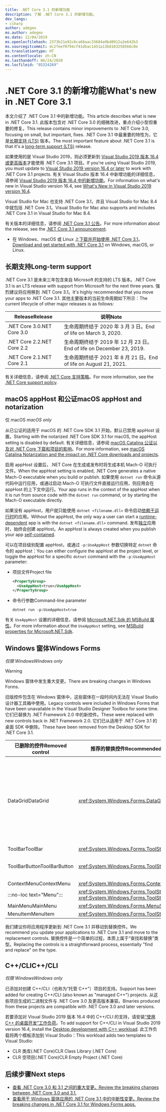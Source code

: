```yaml
---
title: .NET Core 3.1 的新增功能
description: 了解 .NET Core 3.1 的新增功能。
dev_langs:
- csharp
author: adegeo
ms.author: adegeo
ms.date: 12/04/2019
ms.openlocfilehash: 2373b21e92c6ca68aac33684a9bd0912a2e642b3
ms.sourcegitcommit: dc2feef0794cf41dbac1451a13b8183258566c0e
ms.translationtype: HT
ms.contentlocale: zh-CN
ms.lasthandoff: 06/24/2020
ms.locfileid: "85324269"
---
```

# <a name="whats-new-in-net-core-31"></a><span data-ttu-id="520d5-103">.NET Core 3.1 的新增功能</span><span class="sxs-lookup"><span data-stu-id="520d5-103">What's new in .NET Core 3.1</span></span>

<span data-ttu-id="520d5-104">本文介绍了 .NET Core 3.1 中的新增功能。</span><span class="sxs-lookup"><span data-stu-id="520d5-104">This article describes what is new in .NET Core 3.1.</span></span> <span data-ttu-id="520d5-105">此版本包含对 .NET Core 3.0 的细微改进，重点介绍小型但重要的修复。</span><span class="sxs-lookup"><span data-stu-id="520d5-105">This release contains minor improvements to .NET Core 3.0, focusing on small, but important, fixes.</span></span> <span data-ttu-id="520d5-106">.NET Core 3.1 中最重要的特性为，它是[长期支持 (LTS)](#long-term-support) 版本。</span><span class="sxs-lookup"><span data-stu-id="520d5-106">The most important feature about .NET Core 3.1 is that it's a [long-term support (LTS)](#long-term-support) release.</span></span>

<span data-ttu-id="520d5-107">如果使用的是 Visual Studio 2019，则必须更新到 [Visual Studio 2019 版本 16.4 或更高版本](https://visualstudio.microsoft.com/downloads/)才能使用 .NET Core 3.1 项目。</span><span class="sxs-lookup"><span data-stu-id="520d5-107">If you're using Visual Studio 2019, you must update to [Visual Studio 2019 version 16.4 or later](https://visualstudio.microsoft.com/downloads/) to work with .NET Core 3.1 projects.</span></span> <span data-ttu-id="520d5-108">有关 Visual Studio 版本 16.4 中新增功能的详细信息，请参阅 [Visual Studio 2019 版本 16.4 中的新增功能](/visualstudio/releases/2019/release-notes-v16.4#whats-new-in-visual-studio-2019-version-164)。</span><span class="sxs-lookup"><span data-stu-id="520d5-108">For information on what's new in Visual Studio version 16.4, see [What's New in Visual Studio 2019 version 16.4](/visualstudio/releases/2019/release-notes-v16.4#whats-new-in-visual-studio-2019-version-164).</span></span>

<span data-ttu-id="520d5-109">Visual Studio for Mac 也支持 .NET Core 3.1，并且 Visual Studio for Mac 8.4 中就包括 .NET Core 3.1。</span><span class="sxs-lookup"><span data-stu-id="520d5-109">Visual Studio for Mac also supports and includes .NET Core 3.1 in Visual Studio for Mac 8.4.</span></span>

<span data-ttu-id="520d5-110">有关版本的详细信息，请参阅 [.NET Core 3.1 公告](https://devblogs.microsoft.com/dotnet/announcing-net-core-3-1/)。</span><span class="sxs-lookup"><span data-stu-id="520d5-110">For more information about the release, see the [.NET Core 3.1 announcement](https://devblogs.microsoft.com/dotnet/announcing-net-core-3-1/).</span></span>

- <span data-ttu-id="520d5-111">在 Windows、macOS 或 Linux 上[下载并开始使用 .NET Core 3.1](https://dotnet.microsoft.com/download/dotnet-core/3.1)。</span><span class="sxs-lookup"><span data-stu-id="520d5-111">[Download and get started with .NET Core 3.1](https://dotnet.microsoft.com/download/dotnet-core/3.1) on Windows, macOS, or Linux.</span></span>

## <a name="long-term-support"></a><span data-ttu-id="520d5-112">长期支持</span><span class="sxs-lookup"><span data-stu-id="520d5-112">Long-term support</span></span>

<span data-ttu-id="520d5-113">.NET Core 3.1 是未来三年包含来自 Microsoft 的支持的 LTS 版本。</span><span class="sxs-lookup"><span data-stu-id="520d5-113">.NET Core 3.1 is an LTS release with support from Microsoft for the next three years.</span></span> <span data-ttu-id="520d5-114">强烈建议将应用移到 .NET Core 3.1。</span><span class="sxs-lookup"><span data-stu-id="520d5-114">It's highly recommended that you move your apps to .NET Core 3.1.</span></span> <span data-ttu-id="520d5-115">其他主要版本的当前生命周期如下所示：</span><span class="sxs-lookup"><span data-stu-id="520d5-115">The current lifecycle of other major releases is as follows:</span></span>

| <span data-ttu-id="520d5-116">Release</span><span class="sxs-lookup"><span data-stu-id="520d5-116">Release</span></span> | <span data-ttu-id="520d5-117">说明</span><span class="sxs-lookup"><span data-stu-id="520d5-117">Note</span></span> |
| ------- | ---- |
| <span data-ttu-id="520d5-118">.NET Core 3.0</span><span class="sxs-lookup"><span data-stu-id="520d5-118">.NET Core 3.0</span></span> | <span data-ttu-id="520d5-119">生命周期终结于 2020 年 3 月 3 日。</span><span class="sxs-lookup"><span data-stu-id="520d5-119">End of life on March 3, 2020.</span></span>     |
| <span data-ttu-id="520d5-120">.NET Core 2.2</span><span class="sxs-lookup"><span data-stu-id="520d5-120">.NET Core 2.2</span></span> | <span data-ttu-id="520d5-121">生命周期终结于 2019 年 12 月 23 日。</span><span class="sxs-lookup"><span data-stu-id="520d5-121">End of life on December 23, 2019.</span></span> |
| <span data-ttu-id="520d5-122">.NET Core 2.1</span><span class="sxs-lookup"><span data-stu-id="520d5-122">.NET Core 2.1</span></span> | <span data-ttu-id="520d5-123">生命周期终结于 2021 年 8 月 21 日。</span><span class="sxs-lookup"><span data-stu-id="520d5-123">End of life on August 21, 2021.</span></span>    |

<span data-ttu-id="520d5-124">有关详细信息，请参阅 [.NET Core 支持策略](https://dotnet.microsoft.com/platform/support/policy/dotnet-core)。</span><span class="sxs-lookup"><span data-stu-id="520d5-124">For more information, see the [.NET Core support policy](https://dotnet.microsoft.com/platform/support/policy/dotnet-core).</span></span>

## <a name="macos-apphost-and-notarization"></a><span data-ttu-id="520d5-125">macOS appHost 和公证</span><span class="sxs-lookup"><span data-stu-id="520d5-125">macOS appHost and notarization</span></span>

<span data-ttu-id="520d5-126">仅 macOS </span><span class="sxs-lookup"><span data-stu-id="520d5-126">*macOS only*</span></span>

<span data-ttu-id="520d5-127">从已公证的适用于 macOS 的 .NET Core SDK 3.1 开始，默认已禁用 appHost 设置。</span><span class="sxs-lookup"><span data-stu-id="520d5-127">Starting with the notarized .NET Core SDK 3.1 for macOS, the appHost setting is disabled by default.</span></span> <span data-ttu-id="520d5-128">有关详细信息，请参阅 [macOS Catalina 公证以及对 .NET Core 下载和项目的影响](../install/macos-notarization-issues.md)。</span><span class="sxs-lookup"><span data-stu-id="520d5-128">For more information, see [macOS Catalina Notarization and the impact on .NET Core downloads and projects](../install/macos-notarization-issues.md).</span></span>

<span data-ttu-id="520d5-129">启用 appHost 设置后，.NET Core 在生成或发布时将生成本机 Mach-O 可执行文件。</span><span class="sxs-lookup"><span data-stu-id="520d5-129">When the appHost setting is enabled, .NET Core generates a native Mach-O executable when you build or publish.</span></span> <span data-ttu-id="520d5-130">如果使用 `dotnet run` 命令从源代码中运行应用，或通过启动 Mach-O 可执行文件直接运行应用，则应用会在 appHost 的上下文中运行。</span><span class="sxs-lookup"><span data-stu-id="520d5-130">Your app runs in the context of the appHost when it is run from source code with the `dotnet run` command, or by starting the Mach-O executable directly.</span></span>

<span data-ttu-id="520d5-131">如果没有 appHost，用户就只能使用 `dotnet <filename.dll>` 命令启动[依赖于运行时](../deploying/index.md#publish-runtime-dependent)的应用。</span><span class="sxs-lookup"><span data-stu-id="520d5-131">Without the appHost, the only way a user can start a [runtime-dependent](../deploying/index.md#publish-runtime-dependent) app is with the `dotnet <filename.dll>` command.</span></span> <span data-ttu-id="520d5-132">发布[独立](../deploying/index.md#publish-self-contained)应用时，始终会创建 appHost。</span><span class="sxs-lookup"><span data-stu-id="520d5-132">An appHost is always created when you publish your app [self-contained](../deploying/index.md#publish-self-contained).</span></span>

<span data-ttu-id="520d5-133">可以在项目级别配置 appHost，或通过 `-p:UseAppHost` 参数切换特定 `dotnet` 命令的 appHost：</span><span class="sxs-lookup"><span data-stu-id="520d5-133">You can either configure the appHost at the project level, or toggle the appHost for a specific `dotnet` command with the `-p:UseAppHost` parameter:</span></span>

- <span data-ttu-id="520d5-134">项目文件</span><span class="sxs-lookup"><span data-stu-id="520d5-134">Project file</span></span>

  ```xml
  <PropertyGroup>
    <UseAppHost>true</UseAppHost>
  </PropertyGroup>
  ```

- <span data-ttu-id="520d5-135">命令行参数</span><span class="sxs-lookup"><span data-stu-id="520d5-135">Command-line parameter</span></span>

  ```dotnetcli
  dotnet run -p:UseAppHost=true
  ```

<span data-ttu-id="520d5-136">有关 `UseAppHost` 设置的详细信息，请参阅 [Microsoft.NET.Sdk 的 MSBuild 属性](../project-sdk/msbuild-props.md#useapphost)。</span><span class="sxs-lookup"><span data-stu-id="520d5-136">For more information about the `UseAppHost` setting, see [MSBuild properties for Microsoft.NET.Sdk](../project-sdk/msbuild-props.md#useapphost).</span></span>

## <a name="windows-forms"></a><span data-ttu-id="520d5-137">Windows 窗体</span><span class="sxs-lookup"><span data-stu-id="520d5-137">Windows Forms</span></span>

<span data-ttu-id="520d5-138">*仅限 Windows*</span><span class="sxs-lookup"><span data-stu-id="520d5-138">*Windows only*</span></span>

> [!WARNING]
> <span data-ttu-id="520d5-139">Windows 窗体中发生重大变更。</span><span class="sxs-lookup"><span data-stu-id="520d5-139">There are breaking changes in Windows Forms.</span></span>

<span data-ttu-id="520d5-140">旧版控件包含在 Windows 窗体中，这些窗体在一段时间内无法在 Visual Studio 设计器工具箱中使用。</span><span class="sxs-lookup"><span data-stu-id="520d5-140">Legacy controls were included in Windows Forms that have been unavailable in the Visual Studio Designer Toolbox for some time.</span></span> <span data-ttu-id="520d5-141">它们已替换为 .NET Framework 2.0 中的新控件。</span><span class="sxs-lookup"><span data-stu-id="520d5-141">These were replaced with new controls back in .NET Framework 2.0.</span></span> <span data-ttu-id="520d5-142">它们已从适用于 .NET Core 3.1 的桌面 SDK 中删除。</span><span class="sxs-lookup"><span data-stu-id="520d5-142">These have been removed from the Desktop SDK for .NET Core 3.1.</span></span>

| <span data-ttu-id="520d5-143">已删除的控件</span><span class="sxs-lookup"><span data-stu-id="520d5-143">Removed control</span></span> | <span data-ttu-id="520d5-144">推荐的替换控件</span><span class="sxs-lookup"><span data-stu-id="520d5-144">Recommended replacement</span></span> | <span data-ttu-id="520d5-145">已删除关联的 API</span><span class="sxs-lookup"><span data-stu-id="520d5-145">Associated APIs removed</span></span> |
| --------------- | ----------------------- | ----------------------- |
| <span data-ttu-id="520d5-146">DataGrid</span><span class="sxs-lookup"><span data-stu-id="520d5-146">DataGrid</span></span>        | <xref:System.Windows.Forms.DataGridView>      | <span data-ttu-id="520d5-147">DataGridCell</span><span class="sxs-lookup"><span data-stu-id="520d5-147">DataGridCell</span></span><br/><span data-ttu-id="520d5-148">DataGridRow</span><span class="sxs-lookup"><span data-stu-id="520d5-148">DataGridRow</span></span><br/><span data-ttu-id="520d5-149">DataGridTableCollection</span><span class="sxs-lookup"><span data-stu-id="520d5-149">DataGridTableCollection</span></span><br/><span data-ttu-id="520d5-150">DataGridColumnCollection</span><span class="sxs-lookup"><span data-stu-id="520d5-150">DataGridColumnCollection</span></span><br/><span data-ttu-id="520d5-151">DataGridTableStyle</span><span class="sxs-lookup"><span data-stu-id="520d5-151">DataGridTableStyle</span></span><br/><span data-ttu-id="520d5-152">DataGridColumnStyle</span><span class="sxs-lookup"><span data-stu-id="520d5-152">DataGridColumnStyle</span></span><br/><span data-ttu-id="520d5-153">DataGridLineStyle</span><span class="sxs-lookup"><span data-stu-id="520d5-153">DataGridLineStyle</span></span><br/><span data-ttu-id="520d5-154">DataGridParentRowsLabel</span><span class="sxs-lookup"><span data-stu-id="520d5-154">DataGridParentRowsLabel</span></span><br/><span data-ttu-id="520d5-155">DataGridParentRowsLabelStyle</span><span class="sxs-lookup"><span data-stu-id="520d5-155">DataGridParentRowsLabelStyle</span></span><br/><span data-ttu-id="520d5-156">DataGridBoolColumn</span><span class="sxs-lookup"><span data-stu-id="520d5-156">DataGridBoolColumn</span></span><br/><span data-ttu-id="520d5-157">DataGridTextBox</span><span class="sxs-lookup"><span data-stu-id="520d5-157">DataGridTextBox</span></span><br/><span data-ttu-id="520d5-158">GridColumnStylesCollection</span><span class="sxs-lookup"><span data-stu-id="520d5-158">GridColumnStylesCollection</span></span><br/><span data-ttu-id="520d5-159">GridTableStylesCollection</span><span class="sxs-lookup"><span data-stu-id="520d5-159">GridTableStylesCollection</span></span><br/><span data-ttu-id="520d5-160">HitTestType</span><span class="sxs-lookup"><span data-stu-id="520d5-160">HitTestType</span></span> |
| <span data-ttu-id="520d5-161">ToolBar</span><span class="sxs-lookup"><span data-stu-id="520d5-161">ToolBar</span></span>         | <xref:System.Windows.Forms.ToolStrip>         | <span data-ttu-id="520d5-162">ToolBarAppearance</span><span class="sxs-lookup"><span data-stu-id="520d5-162">ToolBarAppearance</span></span> |
| <span data-ttu-id="520d5-163">ToolBarButton</span><span class="sxs-lookup"><span data-stu-id="520d5-163">ToolBarButton</span></span>   | <xref:System.Windows.Forms.ToolStripButton>   | <span data-ttu-id="520d5-164">ToolBarButtonClickEventArgs</span><span class="sxs-lookup"><span data-stu-id="520d5-164">ToolBarButtonClickEventArgs</span></span><br/><span data-ttu-id="520d5-165">ToolBarButtonClickEventHandler</span><span class="sxs-lookup"><span data-stu-id="520d5-165">ToolBarButtonClickEventHandler</span></span><br/><span data-ttu-id="520d5-166">ToolBarButtonStyle</span><span class="sxs-lookup"><span data-stu-id="520d5-166">ToolBarButtonStyle</span></span><br/><span data-ttu-id="520d5-167">ToolBarTextAlign</span><span class="sxs-lookup"><span data-stu-id="520d5-167">ToolBarTextAlign</span></span> |
| <span data-ttu-id="520d5-168">ContextMenu</span><span class="sxs-lookup"><span data-stu-id="520d5-168">ContextMenu</span></span>     | <xref:System.Windows.Forms.ContextMenuStrip>  |  |
| :::no-loc text="Menu"::: | <xref:System.Windows.Forms.ToolStripDropDown><br/><xref:System.Windows.Forms.ToolStripDropDownMenu> | <span data-ttu-id="520d5-169">MenuItemCollection</span><span class="sxs-lookup"><span data-stu-id="520d5-169">MenuItemCollection</span></span> |
| <span data-ttu-id="520d5-170">MainMenu</span><span class="sxs-lookup"><span data-stu-id="520d5-170">MainMenu</span></span>        | <xref:System.Windows.Forms.MenuStrip>         |  |
| <span data-ttu-id="520d5-171">MenuItem</span><span class="sxs-lookup"><span data-stu-id="520d5-171">MenuItem</span></span>        | <xref:System.Windows.Forms.ToolStripMenuItem> |  |

<span data-ttu-id="520d5-172">我们建议你将应用程序更新到 .NET Core 3.1 并移动到替换控件。</span><span class="sxs-lookup"><span data-stu-id="520d5-172">We recommend you update your applications to .NET Core 3.1 and move to the replacement controls.</span></span> <span data-ttu-id="520d5-173">替换控件是一个简单的过程，本质上属于“查找和替换”类型。</span><span class="sxs-lookup"><span data-stu-id="520d5-173">Replacing the controls is a straightforward process, essentially "find and replace" on the type.</span></span>

## <a name="ccli"></a><span data-ttu-id="520d5-174">C++/CLI</span><span class="sxs-lookup"><span data-stu-id="520d5-174">C++/CLI</span></span>

<span data-ttu-id="520d5-175">*仅限 Windows*</span><span class="sxs-lookup"><span data-stu-id="520d5-175">*Windows only*</span></span>

<span data-ttu-id="520d5-176">已添加对创建 C++/CLI（也称为“托管 C++”）项目的支持。</span><span class="sxs-lookup"><span data-stu-id="520d5-176">Support has been added for creating C++/CLI (also known as "managed C++") projects.</span></span> <span data-ttu-id="520d5-177">从这些项目生成的二进制文件与 .NET Core 3.0 及更高版本兼容。</span><span class="sxs-lookup"><span data-stu-id="520d5-177">Binaries produced from these projects are compatible with .NET Core 3.0 and later versions.</span></span>

<span data-ttu-id="520d5-178">若要添加对 Visual Studio 2019 版本 16.4 中的 C++/CLI 的支持，请安装[“使用 C++ 的桌面开发”工作负荷](/cpp/build/vscpp-step-0-installation?view=vs-2019#step-4---choose-workloads)。</span><span class="sxs-lookup"><span data-stu-id="520d5-178">To add support for C++/CLI in Visual Studio 2019 version 16.4, install the [Desktop development with C++ workload](/cpp/build/vscpp-step-0-installation?view=vs-2019#step-4---choose-workloads).</span></span> <span data-ttu-id="520d5-179">此工作负载将两个模板添加到 Visual Studio：</span><span class="sxs-lookup"><span data-stu-id="520d5-179">This workload adds two templates to Visual Studio:</span></span>

- <span data-ttu-id="520d5-180">CLR 类库(.NET Core)</span><span class="sxs-lookup"><span data-stu-id="520d5-180">CLR Class Library (.NET Core)</span></span>
- <span data-ttu-id="520d5-181">CLR 空项目(.NET Core)</span><span class="sxs-lookup"><span data-stu-id="520d5-181">CLR Empty Project (.NET Core)</span></span>

## <a name="next-steps"></a><span data-ttu-id="520d5-182">后续步骤</span><span class="sxs-lookup"><span data-stu-id="520d5-182">Next steps</span></span>

- [<span data-ttu-id="520d5-183">查看 .NET Core 3.0 和 3.1 之间的重大变更。</span><span class="sxs-lookup"><span data-stu-id="520d5-183">Review the breaking changes between .NET Core 3.0 and 3.1.</span></span>](../compatibility/3.0-3.1.md)
- [<span data-ttu-id="520d5-184">查看用于 Windows 窗体应用的 .NET Core 3.1 中的中断性变更。</span><span class="sxs-lookup"><span data-stu-id="520d5-184">Review the breaking changes in .NET Core 3.1 for Windows Forms apps.</span></span>](../compatibility/winforms.md#net-core-31)
